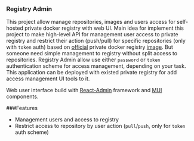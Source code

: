 ### Registry Admin
This  project allow manage repositories, images and users access  for self-hosted private docker registry with web UI. 
Main idea for implement this project to make high-level API for management user access to private registry 
and restrict their action (push/pull) for specific repositories (only with `token` auth) based 
on [official](https://docs.docker.com/registry/) private docker registry [image](https://hub.docker.com/_/registry). 
But someone need simple management to registry without split access to repositories. 
Registry Admin allow use either `password` or `token` authentication scheme for access management, 
depending on your task.  This application can be deployed with existed private registry for add access management 
UI tools to it.

Web user interface build with [React-Admin](https://marmelab.com/react-admin) framework and [MUI](https://mui.com/) components.

###Features
* Management users and access to registry
* Restrict access to repository by user action (`pull`/`push`, only for `token` auth scheme)


